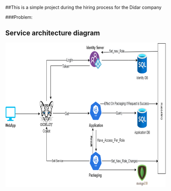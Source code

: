 ##This is a simple project during the hiring process for the Didar company 

###Problem:


## Service architecture diagram

<p align="center">
<img src="https://github.com/Sabermotamedi/DidarTest/blob/main/System_Diagram.drawio.png" width=822 height=454>
</p>

